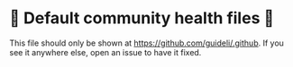 # 🚨 Default community health files 🚨

This file should only be shown at <https://github.com/guideli/.github>. If you see it anywhere else, open an issue to have it fixed.
